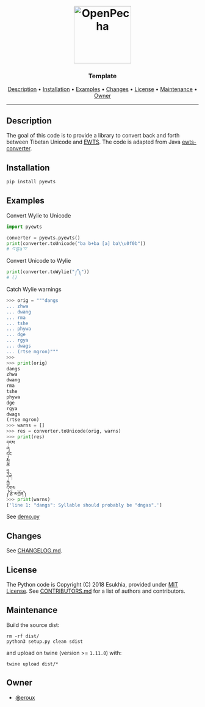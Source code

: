 <h1 align="center">
  <br>
  <a href="https://openpecha.org"><img src="https://avatars.githubusercontent.com/u/82142807?s=400&u=19e108a15566f3a1449bafb03b8dd706a72aebcd&v=4" alt="OpenPecha" width="150"></a>
  <br>
</h1>

<h3 align="center">Template</h3>


<!-- Python Tibetan Unicode to Wylie (EWTS) converter -->

<p align="center">
  <a href="#description">Description</a> •
  <a href="#Installation">Installation</a> •
  <a href="#Examples">Examples</a> •
  <a href="#Changes">Changes</a> •
  <a href="#License">License</a> •
  <a href="#Maintenance">Maintenance</a> •
  <a href="#owner">Owner</a>
</p>
<hr>

## Description

The goal of this code is to provide a library to convert back and forth between Tibetan Unicode and [EWTS](http://www.thlib.org/reference/transliteration/#!essay=/thl/ewts/). The code is adapted from Java [ewts-converter](https://github.com/buda-base/ewts-converter).

<!-- This section provides a high-level overview for the repo -->


## Installation

```bash
pip install pyewts
```

## Examples

Convert Wylie to Unicode

```python
import pyewts

converter = pyewts.pyewts()
print(converter.toUnicode("ba b+ba [a] ba\\u0f0b"))
# བ་བྦ་a་བ་
```

Convert Unicode to Wylie

```python
print(converter.toWylie("༼༽"))
# ()
```

Catch Wylie warnings

```python
>>> orig = """dangs
... zhwa
... dwang
... rma
... tshe
... phywa
... dge
... rgya
... dwags
... (rtse mgron)"""
>>> 
>>> print(orig)
dangs
zhwa
dwang
rma
tshe
phywa
dge
rgya
dwags
(rtse mgron)
>>> warns = []
>>> res = converter.toUnicode(orig, warns)
>>> print(res)
དངས
ཞྭ
དྭང
རྨ
ཚེ
ཕྱྭ
དགེ
རྒྱ
དྭགས
༼རྩེ་མགྲོན༽
>>> print(warns)
['line 1: "dangs": Syllable should probably be "dngas".']
```

See [demo.py](demo.py)

## Changes

See [CHANGELOG.md](CHANGELOG.md).

## License

The Python code is Copyright (C) 2018 Esukhia, provided under [MIT License](LICENSE). See [CONTRIBUTORS.md](CONTRIBUTORS.md) for a list of authors and contributors.

## Maintenance

Build the source dist:

```
rm -rf dist/
python3 setup.py clean sdist
```

and upload on twine (version >= `1.11.0`) with:

```
twine upload dist/*
```

## Owner

- [@eroux](https://github.com/eroux)

<!-- This section lists the owners of the repo -->
